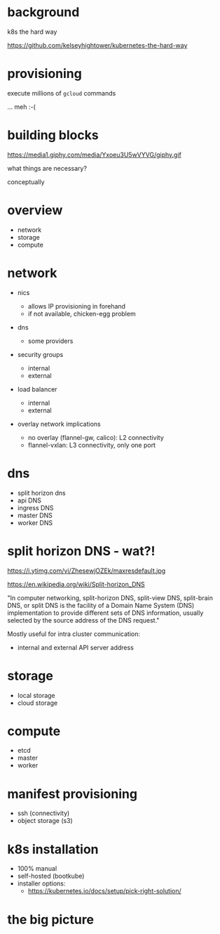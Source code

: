 # background

k8s the hard way

https://github.com/kelseyhightower/kubernetes-the-hard-way

# provisioning

execute millions of `gcloud` commands

... meh :-(

# building blocks

https://media1.giphy.com/media/Yxoeu3U5wVYVG/giphy.gif

what things are necessary?

conceptually

# overview

- network
- storage
- compute

# network

- nics
  - allows IP provisioning in forehand
  - if not available, chicken-egg problem

- dns
  - some providers

- security groups
  - internal
  - external

- load balancer
  - internal
  - external

- overlay network implications
  - no overlay (flannel-gw, calico): L2 connectivity
  - flannel-vxlan: L3 connectivity, only one port

# dns

- split horizon dns
- api DNS
- ingress DNS
- master DNS
- worker DNS

# split horizon DNS - wat?!

https://i.ytimg.com/vi/ZhesewjOZEk/maxresdefault.jpg

https://en.wikipedia.org/wiki/Split-horizon_DNS

"In computer networking, split-horizon DNS, split-view DNS, split-brain DNS, or split DNS is the facility of a Domain Name System (DNS) implementation to provide different sets of DNS information, usually selected by the source address of the DNS request."

Mostly useful for intra cluster communication:
- internal and external API server address

# storage

- local storage
- cloud storage

# compute

- etcd
- master
- worker

# manifest provisioning

- ssh (connectivity)
- object storage (s3)

# k8s installation

- 100% manual
- self-hosted (bootkube)
- installer options:
   - https://kubernetes.io/docs/setup/pick-right-solution/

# the big picture
